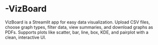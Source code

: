 # -VizBoard
 VizBoard is a Streamlit app for easy data visualization. Upload CSV files, choose graph types, filter data, view summaries, and download graphs as PDFs. Supports plots like scatter, bar, line, box, KDE, and pairplot with a clean, interactive UI.
